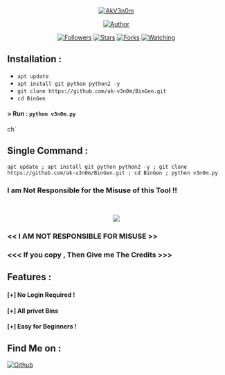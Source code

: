 <p align="left">
</p>
<p align="center">
<a href="#"><img title="AkV3n0m" src="https://i.ibb.co/GC5tkBg/images-1.jpg"></a>
<p align="center">
<a href="https://github.com/ak-v3n0m"><img title="Author" src="https://img.shields.io/badge/Author-ak--v3n0m-red.svg?style=for-the-badge&logo=github"></a>
</p>
<p align="center">
<a href="https://github.com/ak-v3n0m/followers"><img title="Followers" src="https://img.shields.io/github/followers/htr-tech?color=blue&style=flat-square"></a>
<a href="https://github.com/htr-tech/ak-v3n0m/BinGen/"><img title="Stars" src="https://img.shields.io/github/stars/htr-tech/haxorbd?color=red&style=flat-square"></a>
<a href="https://github.com/htr-tech/ak-v3n0m/BinGen/members"><img title="Forks" src="https://img.shields.io/github/forks/htr-tech/haxorbd?color=red&style=flat-square"></a>
<a href="https://github.com/htr-tech/ak-v3n0m/watchers"><img title="Watching" src="https://img.shields.io/github/watchers/htr-tech/haxorbd?label=Watchers&color=blue&style=flat-square"></a>
</p>

## Installation :

* `apt update`
* `apt install git python python2 -y`
* `git clone https://github.com/ak-v3n0m/BinGen.git`
* `cd BinGen`

#### > Run : `python v3n0m.py`

ch`

## Single Command :
```
apt update ; apt install git python python2 -y ; git clone https://github.com/ak-v3n0m/BinGen.git ; cd BinGen ; python v3n0m.py
```
### I am Not Responsible for the Misuse of this Tool !!
<br>
<p align="center">
<img src=".__src__/haxorbd1.png"/>
</p>

### << I AM NOT RESPONSIBLE FOR MISUSE >>
### <<< If you copy , Then Give me The Credits >>> 

## Features :
#### [+] No Login Required !
#### [+] All privet Bins
#### [+] Easy for Beginners !

## Find Me on :
[![Github](https://img.shields.io/badge/Github-HTR--TECH-green?style=for-the-badge&logo=telegram)](https://t.me/akvenomhackers)